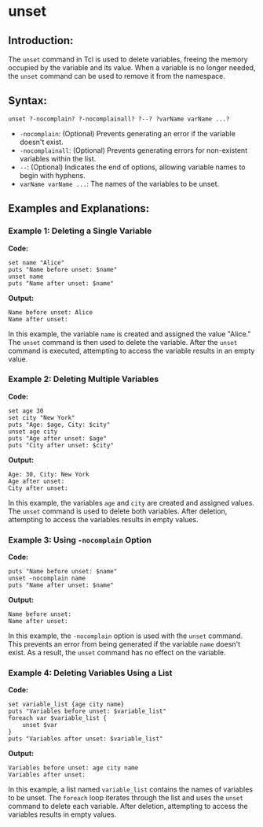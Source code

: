 # unset

## Introduction:

The `unset` command in Tcl is used to delete variables, freeing the memory occupied by the variable and its value. When a variable is no longer needed, the `unset` command can be used to remove it from the namespace. 

## Syntax:


`unset ?-nocomplain? ?-nocomplainall? ?--? ?varName varName ...?`


- `-nocomplain`: (Optional) Prevents generating an error if the variable doesn't exist.
- `-nocomplainall`: (Optional) Prevents generating errors for non-existent variables within the list.
- `--`: (Optional) Indicates the end of options, allowing variable names to begin with hyphens.
- `varName varName ...`: The names of the variables to be unset.

## Examples and Explanations:

### Example 1: Deleting a Single Variable

**Code:**
``````
set name "Alice"
puts "Name before unset: $name"
unset name
puts "Name after unset: $name"
``````

**Output:**
``````
Name before unset: Alice
Name after unset:
``````

In this example, the variable `name` is created and assigned the value "Alice." The `unset` command is then used to delete the variable. After the `unset` command is executed, attempting to access the variable results in an empty value.

### Example 2: Deleting Multiple Variables

**Code:**
``````
set age 30
set city "New York"
puts "Age: $age, City: $city"
unset age city
puts "Age after unset: $age"
puts "City after unset: $city"
``````

**Output:**
``````
Age: 30, City: New York
Age after unset:
City after unset:
``````

In this example, the variables `age` and `city` are created and assigned values. The `unset` command is used to delete both variables. After deletion, attempting to access the variables results in empty values.

### Example 3: Using `-nocomplain` Option

**Code:**
``````
puts "Name before unset: $name"
unset -nocomplain name
puts "Name after unset: $name"
``````

**Output:**
``````
Name before unset:
Name after unset:
``````

In this example, the `-nocomplain` option is used with the `unset` command. This prevents an error from being generated if the variable `name` doesn't exist. As a result, the `unset` command has no effect on the variable.

### Example 4: Deleting Variables Using a List

**Code:**
``````
set variable_list {age city name}
puts "Variables before unset: $variable_list"
foreach var $variable_list {
    unset $var
}
puts "Variables after unset: $variable_list"
``````

**Output:**
``````
Variables before unset: age city name
Variables after unset:
``````

In this example, a list named `variable_list` contains the names of variables to be unset. The `foreach` loop iterates through the list and uses the `unset` command to delete each variable. After deletion, attempting to access the variables results in empty values.
